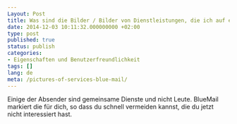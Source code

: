 ```yaml
---
Layout: Post
title: Was sind die Bilder / Bilder von Dienstleistungen, die ich auf einigen E-Mails sehe?
date: 2014-12-03 10:11:32.000000000 +02:00
type: post
published: true
status: publish
categories:
- Eigenschaften und Benutzerfreundlichkeit
tags: []
lang: de
meta: /pictures-of-services-blue-mail/
---
```


Einige der Absender sind gemeinsame Dienste und nicht Leute. BlueMail markiert die für dich, so dass du schnell vermeiden kannst, die du jetzt nicht interessiert hast.
